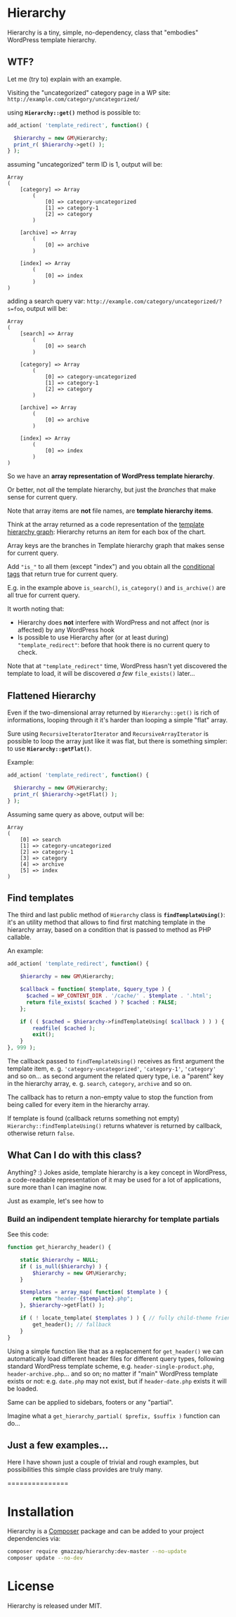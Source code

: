 Hierarchy
=========

Hierarchy is a tiny, simple, no-dependency, class that "embodies" WordPress template hierarchy.

## WTF?

Let me (try to) explain with an example.

Visiting the "uncategorized" category page in a WP site: `http://example.com/category/uncategorized/`

using **`Hierarchy::get()`** method is possible to:

``` php
add_action( 'template_redirect', function() {

  $hierarchy = new GM\Hierarchy;
  print_r( $hierarchy->get() );
} );
```

assuming "uncategorized" term ID is 1, output will be:

    Array
    (
        [category] => Array
            (
                [0] => category-uncategorized
                [1] => category-1
                [2] => category
            )

        [archive] => Array
            (
                [0] => archive
            )

        [index] => Array
            (
                [0] => index
            )
    )

adding a search query var: `http://example.com/category/uncategorized/?s=foo`, output will be:

    Array
    (
        [search] => Array
            (
                [0] => search
            )

        [category] => Array
            (
                [0] => category-uncategorized
                [1] => category-1
                [2] => category
            )

        [archive] => Array
            (
                [0] => archive
            )

        [index] => Array
            (
                [0] => index
            )
    )

So we have an **array representation of WordPress template hierarchy**.

Or better, not *all* the template hierarchy, but just the *branches* that make sense for current query.

Note that array items are **not** file names, are **template hierarchy items**.

Think at the array returned as a code representation of the [template hierarchy graph](http://wphierarchy.com/):
Hierarchy  returns an item for each box of the chart.

Array keys are the branches in Template hierarchy graph that makes sense for current query.

Add `"is_"` to all them (except "index") and you obtain all the [conditional tags](http://codex.wordpress.org/Conditional_Tags)
that return true for current query.

E.g. in the example above `is_search()`, `is_category()` and `is_archive()` are all true for current query.

It worth noting that:

- Hierarchy does **not** interfere with WordPress and not affect (nor is affected) by any WordPress hook
- Is possible to use Hierarchy after (or at least during) `"template_redirect"`: before that hook there
is no current query to check.

Note that at `"template_redirect"` time, WordPress hasn't yet discovered
the template to load, it will be discovered *a few* `file_exists()` later...


## Flattened Hierarchy

Even if the two-dimensional array returned by `Hierarchy::get()` is rich of informations, looping
through it it's harder than looping a simple "flat" array.

Sure using `RecursiveIteratorIterator` and `RecursiveArrayIterator` is possible to loop the array
just like it was flat, but there is something simpler: to use **`Hierarchy::getFlat()`**.

Example:

``` php
add_action( 'template_redirect', function() {

  $hierarchy = new GM\Hierarchy;
  print_r( $hierarchy->getFlat() );
} );
```

Assuming same query as above, output will be:

    Array
    (
        [0] => search
        [1] => category-uncategorized
        [2] => category-1
        [3] => category
        [4] => archive
        [5] => index
    )

## Find templates

The third and last public method of `Hierarchy` class is **`findTemplateUsing()`**: it's an utility method
that allows to find first matching template in the hierarchy array, based on a condition that is passed
to method as PHP callable.

An example:

``` php
add_action( 'template_redirect', function() {

    $hierarchy = new GM\Hierarchy;

    $callback = function( $template, $query_type ) {
      $cached = WP_CONTENT_DIR . '/cache/' . $template . '.html';
      return file_exists( $cached ) ? $cached : FALSE;
    };

    if ( ( $cached = $hierarchy->findTemplateUsing( $callback ) ) ) {
        readfile( $cached );
        exit();
    }
}, 999 );
```

The callback passed to `findTemplateUsing()` receives as first argument the template item,
e. g. `'category-uncategorized'`, `'category-1'`, `'category'` and so on...
as second argument the related query type, i.e. a "parent" key in the hierarchy array,
e. g. `search`, `category`, `archive` and so on.

The callback has to return a non-empty value to stop the function from being called for every item
in the hierarchy array.

If template is found (callback returns something not empty) `Hierarchy::findTemplateUsing()` returns
whatever is returned by callback, otherwise return `false`.



## What Can I do with this class?

Anything? :) Jokes aside, template hierarchy is a key concept in WordPress, a code-readable
representation of it may be used for a lot of applications, sure more than I can imagine now.

Just as example, let's see how to


### Build an indipendent template hierarchy for template partials

See this code:

``` php
function get_hierarchy_header() {

    static $hierarchy = NULL;
    if ( is_null($hierarchy) ) {
        $hierarchy = new GM\Hierarchy;
    }

    $templates = array_map( function( $template ) {
        return "header-{$template}.php";
    }, $hierarchy->getFlat() );

    if ( ! locate_template( $templates ) ) { // fully child-theme friendly!
        get_header(); // fallback
    }
}
```

Using a simple function like that as a replacement for `get_header()` we can automatically load
different header files for different query types, following standard WordPress template scheme,
e.g. `header-single-product.php`, `header-archive.php`... and so on; no matter if "main" WordPress
template exists or not: e.g. `date.php` may not exist, but if `header-date.php` exists it will be
loaded.

Same can be applied to sidebars, footers or any "partial".

Imagine what a `get_hierarchy_partial( $prefix, $suffix )` function can do...


## Just a few examples...

Here I have shown just a couple of trivial and rough examples, but possibilities this simple class
provides are truly many.

===============

# Installation

Hierarchy is a [Composer](https://getcomposer.org/) package and can be added to your project
dependencies via:

``` bash
composer require gmazzap/hierarchy:dev-master --no-update
composer update --no-dev
```

# License

Hierarchy is released under MIT.
